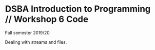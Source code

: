 # DSBA Introduction to Programming // Workshop 6 Code
Fall semester 2019/20

Dealing with streams and files.
